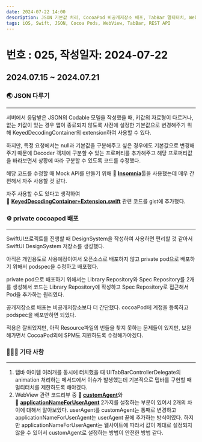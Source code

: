 ```yaml
---
date: 2024-07-22 14:00
description: JSON 기본값 처리, CocoaPod 비공개저장소 배포, TabBar 멀티터치, WebView UserAgent
tags: iOS, Swift, JSON, Cocoa Pods, WebView, TabBar, REST API
---
```

# 번호 : 025, 작성일자: 2024-07-22
## 2024.07.15 ~ 2024.07.21
### 🌏 JSON 다루기
---

서버에서 응답받은 JSON의 Codable 모델을 작성했을 때, 키값의 자료형이 다르거나, 없는 키값이 있는 경우 앱이 종료되지 않도록 사전에 설정한 기본값으로 변경해주기 위해 KeyedDecodingContainer의 extension하여 사용할 수 있다.

하지만, 특정 요청에서는 null과 기본값을 구분해주고 싶은 경우에도 기본값으로 변경해주기 때문에 Decoder 객체에 구분할 수 있는 프로퍼티를 추가해주고 해당 프로퍼티값을 바라보면서 상황에 따라 구분할 수 있도록 코드를 수정했다.

해당 코드를 수정할 때 Mock API를 만들기 위해 🔗 [**Insomnia**](https://insomnia.rest/)툴을 사용했는데 매우 간편해서 자주 사용할 것 같다.

자주 사용할 수도 있다고 생각하여  🔗 [**KeyedDecodingContainer+Extension.swift**](https://gist.github.com/sookim-1/24118584ae49a5c1f5d11e03a4c50de9) 관련 코드를 gist에 추가했다.

### ⚙️ private cocoapod 배포

---

SwiftUI프로젝트를 진행할 때 DesignSystem을 작성하여 사용하면 편리할 것 같아서 SwiftUI DesignSystem 저장소를 생성했다.

아직은 개인용도로 사용예정이여서 오픈소스로 배포하지 않고 private pod으로 배포하기 위해서 podspec을 수정하고 배포했다.

private pod으로 배포하기 위해서는 Library Repository와 Spec Repository를 2개를 생성해서 코드는 Library Repository에 작성하고 Spec Repository로 접근해서 Pod을 추가하는 원리였다.

공개저장소로 배포는 비공개저장소보다 더 간단했다. cocoaPod에 계정을 등록하고 podspec을 배포만하면 되었다.

적용은 잘되었지만, 아직 Resource파일의 번들을 찾지 못하는 문제들이 있지만, 보완해가면서 CocoaPod외에 SPM도 지원하도록 수정해가야겠다.

### 🙋🏻‍♂️ 기타 사항

---

1. 탭바 아이템 여러개를 동시에 터치했을 때 UITabBarControllerDelegate의 animation 처리하는 메서드에서 이슈가 발생했는데 기본적으로 탭바를 구현할 때 멀티터치를 제한하도록 해야겠다.
2. WebView 관련 코드리뷰 중 🔗 [**customAgent**](https://developer.apple.com/documentation/webkit/wkwebview/1414950-customuseragent)와 🔗 [**applicationNameForUserAgent**](https://developer.apple.com/documentation/webkit/wkwebviewconfiguration/1395665-applicationnameforuseragent) 2가지를 설정하는 부분이 있어서 2개의 차이에 대해서 알아보았다. userAgent를 customAgent는 통째로 변경하고 applicationNameForUserAgent는 userAgent 끝에 추가하는 방식이였다. 하지만 applicationNameForUserAgent는 웹사이트에 따라서 값이 제대로 설정되지 않을 수 있어서 customAgent로 설정하는 방법이 안전한 방법 같다.

